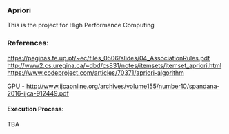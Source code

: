 ### Apriori
This is the project for High Performance Computing

### References:
https://paginas.fe.up.pt/~ec/files_0506/slides/04_AssociationRules.pdf
http://www2.cs.uregina.ca/~dbd/cs831/notes/itemsets/itemset_apriori.html
https://www.codeproject.com/articles/70371/apriori-algorithm

GPU - http://www.ijcaonline.org/archives/volume155/number10/spandana-2016-ijca-912449.pdf

#### Execution Process:
TBA
